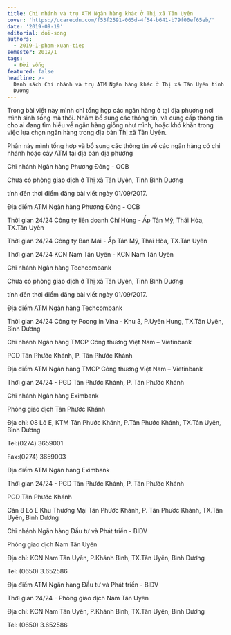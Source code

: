 ```yaml
---
title: Chi nhánh và trụ ATM Ngân hàng khác ở Thị xã Tân Uyên
cover: 'https://ucarecdn.com/f53f2591-065d-4f54-b641-b79f00ef65eb/'
date: '2019-09-19'
editorial: doi-song
authors:
  - 2019-1-pham-xuan-tiep
semester: 2019/1
tags:
  - Đời sống
featured: false
headline: >-
  Danh sách Chi nhánh và trụ ATM Ngân hàng khác ở Thị xã Tân Uyên tỉnh Bình
  Dương
---
```

Trong bài viết này mình chỉ tổng hợp các ngân hàng ở tại địa phương nơi mình sinh sống mà thôi. Nhằm bổ sung các thông tin, và cung cấp thông tin cho ai đang tìm hiểu về ngân hàng giống như mình, hoặc khó khăn trong việc lựa chọn ngân hàng trong địa bàn Thị xã Tân Uyên.



Phần này mình tổng hợp và bổ sung các thông tin về các ngân hàng có chi nhánh hoặc cây ATM tại địa bàn địa phương



Chi nhánh Ngân hàng Phương Đông - OCB

Chưa có phòng giao dịch ở Thị xã Tân Uyên, Tỉnh Bình Dương

tính đến thời điểm đăng bài viết ngày 01/09/2017.



Địa điểm ATM Ngân hàng Phương Đông - OCB

Thời gian 24/24 Công ty liên doanh Chí Hùng - Ấp Tân Mỹ, Thái Hòa, TX.Tân Uyên

Thời gian 24/24 Công ty Ban Mai - Ấp Tân Mỹ, Thái Hòa, TX.Tân Uyên

Thời gian 24/24 KCN Nam Tân Uyên - KCN Nam Tân Uyên



Chi nhánh Ngân hàng Techcombank

Chưa có phòng giao dịch ở Thị xã Tân Uyên, Tỉnh Bình Dương

tính đến thời điểm đăng bài viết ngày 01/09/2017.



Địa điểm ATM Ngân hàng Techcombank

Thời gian 24/24 Công ty Poong in Vina - Khu 3, P.Uyên Hưng, TX.Tân Uyên, Bình Dương



Chi nhánh Ngân hàng TMCP Công thương Việt Nam – Vietinbank

PGD Tân Phước Khánh, P. Tân Phước Khánh



Địa điểm ATM Ngân hàng TMCP Công thương Việt Nam – Vietinbank

Thời gian 24/24 - PGD Tân Phước Khánh, P. Tân Phước Khánh



Chi nhánh Ngân hàng Eximbank

Phòng giao dịch Tân Phước Khánh

Địa chỉ: 08 Lô E, KTM Tân Phước Khánh, P.Tân Phước Khánh, TX.Tân Uyên, Bình Dương

Tel:(0274) 3659001

Fax:(0274) 3659003



Địa điểm ATM Ngân hàng Eximbank

Thời gian 24/24 - PGD Tân Phước Khánh, P. Tân Phước Khánh

PGD Tân Phước Khánh

Căn 8 Lô E Khu Thương Mại Tân Phước Khánh, P. Tân Phước Khánh, TX.Tân Uyên, Bình Dương



Chi nhánh Ngân hàng Đầu tư và Phát triển - BIDV

Phòng giao dịch Nam Tân Uyên

Địa chỉ: KCN Nam Tân Uyên, P.Khánh Bình, TX.Tân Uyên, Bình Dương

Tel: (0650) 3.652586



Địa điểm ATM Ngân hàng Đầu tư và Phát triển - BIDV

Thời gian 24/24 - Phòng giao dịch Nam Tân Uyên

Địa chỉ: KCN Nam Tân Uyên, P.Khánh Bình, TX.Tân Uyên, Bình Dương

Tel: (0650) 3.652586

